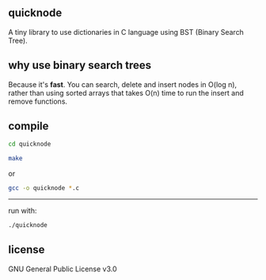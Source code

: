 quicknode
---

A tiny library to use dictionaries in C language using BST (Binary Search Tree).


why use binary search trees
---

Because it's **fast**. You can search, delete and insert nodes in O(log n), rather than using sorted arrays that takes O(n) time to run the insert and remove functions.


compile
---

```bash
cd quicknode
```

```bash
make
```

or

```bash
gcc -o quicknode *.c
```

---

run with:

```bash
./quicknode
```

license
---

GNU General Public License v3.0
